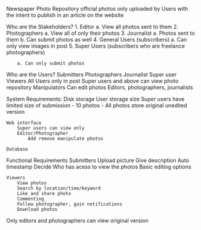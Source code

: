 Newspaper Photo Repository
	official photos only uploaded by Users with the intent to publish in an article on the website
	
	
Who are the Stakeholders?
	1. Editor
		a. View all photos sent to them
	2. Photographers
		a. View all of only their photos
	3. Journalist
		a. Photos sent to them
		b. Can submit photos as well
	4. General Users (subscribers)
		a. Can only view images in post
	5. Super Users (subscribers who are freelance photographers)
		
		a. Can only submit photos

Who are the Users?
	Submitters
		Photographers
		Journalist
		Super user
	Viewers
		All Users only in post 
		Super users and above can view photo repository
	Manipulators
		Can edit photos
		Editors, photographers, journalists

System Requirements:
	Disk storage
		User storage size
			Super users have limited size of submission
				- 10 photos
				- All photos store original unedited version

			
	Web interface
		Super users can view only
		Editor/Photographer
			Add remove manipulate photos
			
	Database
		
Functional Requirements
	Submitters
		Upload picture
		Give description
		Auto timestamp
		Decide Who has acess to view the photos
		Basic editing options
		
	Viewers
		View photos
		Search by location/time/keyword
		Like and share photo
		Commenting
		Follow photographer, gain notifications
		Download photos
Only editors and photographers can view original version